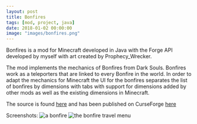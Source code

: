 ```yaml
---
layout: post
title: Bonfires
tags: [mod, project, java]
date: 2018-01-02 00:00:00
image: "images/bonfires.png"
---
```


Bonfires is a mod for Minecraft developed in Java with the Forge API developed by myself with art created by Prophecy_Wrecker. 

The mod implements the mechanics of Bonfires from Dark Souls. Bonfires work as a teleporters that are linked to every Bonfire in the world. In order to adapt the mechanics for Minecraft the UI for the bonfires separates the list of bonfires by dimensions with tabs with support for dimensions added by other mods as well as the existing dimensions in Minecraft. 

The source is found [here](https://github.com/Wehavecookies56/Bonfires) and has been published on CurseForge [here](https://www.curseforge.com/minecraft/mc-mods/bonfires)

Screenshots:
![a bonfire](../images/bonfires3.png)
![the bonfire travel menu](../images/bonfires2.png)